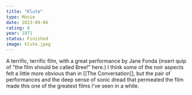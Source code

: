 ```yaml
---
title: "Klute"
type: Movie
date: 2023-09-06
rating: 8
year: 1971
status: Finished
image: klute.jpeg
---
```


A terrific, terrific film, with a great performance by Jane Fonda (insert quip of "the film should be called Bree!" here.) I think some of the noir aspects felt a little more obvious than in [[The Conversation]], but the pair of performances and the deep sense of sonic dread that permeated the film made this one of the greatest films I've seen in a while.
